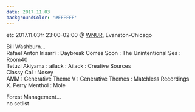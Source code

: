 ```yaml
---
date: 2017.11.03
backgroundColor: '#FFFFFF'
---
```


etc 2017.11.03fr 23:00-02:00 @ [WNUR](http://www.wnur.org/), Evanston-Chicago  


Bill Washburn...  
Rafael Anton Irisarri : Daybreak Comes Soon : The Unintentional Sea : Room40  
Tetuzi Akiyama : ailack : Ailack : Creative Sources  
Classy Cal : Nosey  
AMM : Generative Theme V : Generative Themes : Matchless Recordings  
X. Perry Menthol : Mole  

Forest Management...  
no setlist